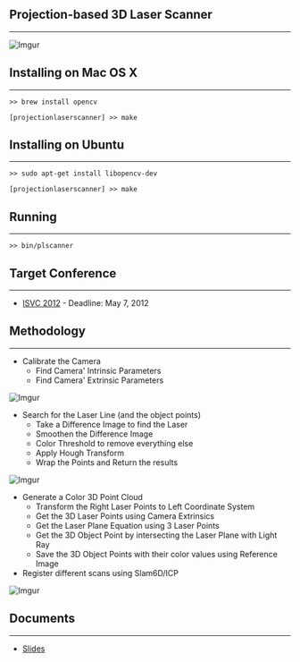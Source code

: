 Projection-based 3D Laser Scanner
---------------------------------
- - -

![Imgur](http://i.imgur.com/Hw5JM.png)


Installing on Mac OS X
----------------------
- - -

	>> brew install opencv
	
	[projectionlaserscanner] >> make
	

Installing on Ubuntu
--------------------
- - -

	>> sudo apt-get install libopencv-dev
	
	[projectionlaserscanner] >> make
	

Running
-------
- - -

	>> bin/plscanner		





Target Conference
-----------------
- - -
* [ISVC 2012](http://www.isvc.net/) - Deadline: May 7, 2012

Methodology
-----------
- - -

* Calibrate the Camera
	* Find Camera' Intrinsic Parameters
    * Find Camera' Extrinsic Parameters 

![Imgur](http://i.imgur.com/T4jhZ.png)


* Search for the Laser Line (and the object points)
    * Take a Difference Image to find the Laser
    * Smoothen the Difference Image
    * Color Threshold to remove everything else
    * Apply Hough Transform
    * Wrap the Points and Return the results

![Imgur](http://i.imgur.com/Pv7f3.png)


* Generate a Color 3D Point Cloud
    * Transform the Right Laser Points to Left Coordinate System
    * Get the 3D Laser Points using Camera Extrinsics
    * Get the Laser Plane Equation using 3 Laser Points
    * Get the 3D Object Point by intersecting the Laser Plane with Light Ray
    * Save the 3D Object Points with their color values using Reference Image
* Register different scans using Slam6D/ICP

![Imgur](http://i.imgur.com/obTwO.png)

Documents
---------
- - -

* [Slides](https://github.com/downloads/vbajpai/projectionlaserscanner/slides.pdf)
